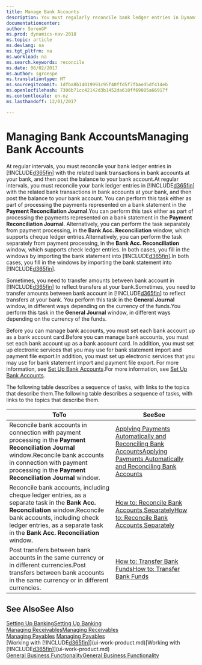 ```yaml
---
title: Manage Bank Accounts
description: You must regularly reconcile bank ledger entries in Dynamics NAV with the related bank transactions in your bank accounts.
documentationcenter: 
author: SorenGP
ms.prod: dynamics-nav-2018
ms.topic: article
ms.devlang: na
ms.tgt_pltfrm: na
ms.workload: na
ms.search.keywords: reconcile
ms.date: 06/02/2017
ms.author: sgroespe
ms.translationtype: HT
ms.sourcegitcommit: 1dfba8b14019991c95f40ffd5f7fbaed5df414eb
ms.openlocfilehash: 7306b71cc42142d3b1452da610ff69085a66917f
ms.contentlocale: en-nz
ms.lasthandoff: 12/01/2017

---
```

# <a name="managing-bank-accounts"></a><span data-ttu-id="69023-103">Managing Bank Accounts</span><span class="sxs-lookup"><span data-stu-id="69023-103">Managing Bank Accounts</span></span>
<span data-ttu-id="69023-104">At regular intervals, you must reconcile your bank ledger entries in [!INCLUDE[d365fin](includes/d365fin_md.md)] with the related bank transactions in bank accounts at your bank, and then post the balance to your bank account.</span><span class="sxs-lookup"><span data-stu-id="69023-104">At regular intervals, you must reconcile your bank ledger entries in [!INCLUDE[d365fin](includes/d365fin_md.md)] with the related bank transactions in bank accounts at your bank, and then post the balance to your bank account.</span></span> <span data-ttu-id="69023-105">You can perform this task either as part of processing the payments represented on a bank statement in the **Payment Reconciliation Journal**.</span><span class="sxs-lookup"><span data-stu-id="69023-105">You can perform this task either as part of processing the payments represented on a bank statement in the **Payment Reconciliation Journal**.</span></span> <span data-ttu-id="69023-106">Alternatively, you can perform the task separately from payment processing, in the **Bank Acc. Reconciliation** window, which supports cheque ledger entries.</span><span class="sxs-lookup"><span data-stu-id="69023-106">Alternatively, you can perform the task separately from payment processing, in the **Bank Acc. Reconciliation** window, which supports check ledger entries.</span></span> <span data-ttu-id="69023-107">In both cases, you fill in the windows by importing the bank statement into [!INCLUDE[d365fin](includes/d365fin_md.md)].</span><span class="sxs-lookup"><span data-stu-id="69023-107">In both cases, you fill in the windows by importing the bank statement into [!INCLUDE[d365fin](includes/d365fin_md.md)].</span></span>

<span data-ttu-id="69023-108">Sometimes, you need to transfer amounts between bank account in [!INCLUDE[d365fin](includes/d365fin_md.md)] to reflect transfers at your bank.</span><span class="sxs-lookup"><span data-stu-id="69023-108">Sometimes, you need to transfer amounts between bank account in [!INCLUDE[d365fin](includes/d365fin_md.md)] to reflect transfers at your bank.</span></span> <span data-ttu-id="69023-109">You perform this task in the **General Journal** window, in different ways depending on the currency of the funds.</span><span class="sxs-lookup"><span data-stu-id="69023-109">You perform this task in the **General Journal** window, in different ways depending on the currency of the funds.</span></span>

<span data-ttu-id="69023-110">Before you can manage bank accounts, you must set each bank account up as a bank account card.</span><span class="sxs-lookup"><span data-stu-id="69023-110">Before you can manage bank accounts, you must set each bank account up as a bank account card.</span></span> <span data-ttu-id="69023-111">In addition, you must set up electronic services that you may use for bank statement import and payment file export.</span><span class="sxs-lookup"><span data-stu-id="69023-111">In addition, you must set up electronic services that you may use for bank statement import and payment file export.</span></span> <span data-ttu-id="69023-112">For more information, see [Set Up Bank Accounts](bank-setup-banking.md).</span><span class="sxs-lookup"><span data-stu-id="69023-112">For more information, see [Set Up Bank Accounts](bank-setup-banking.md).</span></span>

<span data-ttu-id="69023-113">The following table describes a sequence of tasks, with links to the topics that describe them.</span><span class="sxs-lookup"><span data-stu-id="69023-113">The following table describes a sequence of tasks, with links to the topics that describe them.</span></span>

| <span data-ttu-id="69023-114">To</span><span class="sxs-lookup"><span data-stu-id="69023-114">To</span></span> | <span data-ttu-id="69023-115">See</span><span class="sxs-lookup"><span data-stu-id="69023-115">See</span></span> |
| --- | --- |
| <span data-ttu-id="69023-116">Reconcile bank accounts in connection with payment processing in the **Payment Reconciliation Journal** window.</span><span class="sxs-lookup"><span data-stu-id="69023-116">Reconcile bank accounts in connection with payment processing in the **Payment Reconciliation Journal** window.</span></span> |[<span data-ttu-id="69023-117">Applying Payments Automatically and Reconciling Bank Accounts</span><span class="sxs-lookup"><span data-stu-id="69023-117">Applying Payments Automatically and Reconciling Bank Accounts</span></span>](receivables-apply-payments-auto-reconcile-bank-accounts.md) |
| <span data-ttu-id="69023-118">Reconcile bank accounts, including cheque ledger entries, as a separate task in the **Bank Acc. Reconciliation** window.</span><span class="sxs-lookup"><span data-stu-id="69023-118">Reconcile bank accounts, including check ledger entries, as a separate task in the **Bank Acc. Reconciliation** window.</span></span> |[<span data-ttu-id="69023-119">How to: Reconcile Bank Accounts Separately</span><span class="sxs-lookup"><span data-stu-id="69023-119">How to: Reconcile Bank Accounts Separately</span></span>](bank-how-reconcile-bank-accounts-separately.md) |
| <span data-ttu-id="69023-120">Post transfers between bank accounts in the same currency or in different currencies.</span><span class="sxs-lookup"><span data-stu-id="69023-120">Post transfers between bank accounts in the same currency or in different currencies.</span></span> |[<span data-ttu-id="69023-121">How to: Transfer Bank Funds</span><span class="sxs-lookup"><span data-stu-id="69023-121">How to: Transfer Bank Funds</span></span>](bank-how-transfer-bank-funds.md) |

## <a name="see-also"></a><span data-ttu-id="69023-122">See Also</span><span class="sxs-lookup"><span data-stu-id="69023-122">See Also</span></span>
[<span data-ttu-id="69023-123">Setting Up Banking</span><span class="sxs-lookup"><span data-stu-id="69023-123">Setting Up Banking</span></span>](bank-setup-banking.md)  
[<span data-ttu-id="69023-124">Managing Receivables</span><span class="sxs-lookup"><span data-stu-id="69023-124">Managing Receivables</span></span>](receivables-manage-receivables.md)  
<span data-ttu-id="69023-125">[Managing Payables](payables-manage-payables.md)  </span><span class="sxs-lookup"><span data-stu-id="69023-125">[Managing Payables](payables-manage-payables.md)  </span></span>  
<span data-ttu-id="69023-126">[Working with [!INCLUDE[d365fin](includes/d365fin_md.md)]](ui-work-product.md)</span><span class="sxs-lookup"><span data-stu-id="69023-126">[Working with [!INCLUDE[d365fin](includes/d365fin_md.md)]](ui-work-product.md)</span></span>  
[<span data-ttu-id="69023-127">General Business Functionality</span><span class="sxs-lookup"><span data-stu-id="69023-127">General Business Functionality</span></span>](ui-across-business-areas.md)  

